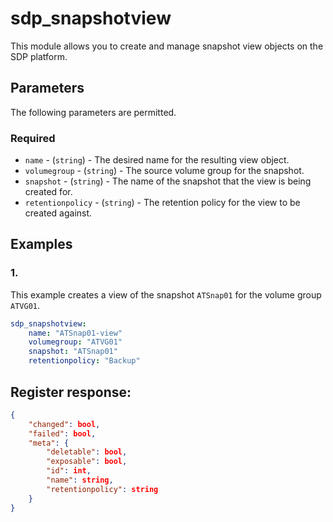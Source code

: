 # sdp_snapshotview

This module allows you to create and manage snapshot view objects on the SDP platform. 

## Parameters

The following parameters are permitted.

### Required
* `name` - (`string`) - The desired name for the resulting view object.
* `volumegroup` - (`string`) - The source volume group for the snapshot. 
* `snapshot` - (`string`) - The name of the snapshot that the view is being created for. 
* `retentionpolicy` - (`string`) - The retention policy for the view to be created against. 


## Examples
### 1. 
This example creates a view of the snapshot `ATSnap01` for the volume group `ATVG01`. 
```yaml
sdp_snapshotview: 
    name: "ATSnap01-view"
    volumegroup: "ATVG01"
    snapshot: "ATSnap01"
    retentionpolicy: "Backup"
```

## Register response:
```json
{
    "changed": bool,
    "failed": bool,
    "meta": {
        "deletable": bool,
        "exposable": bool,
        "id": int,
        "name": string,
        "retentionpolicy": string
    }
}
```